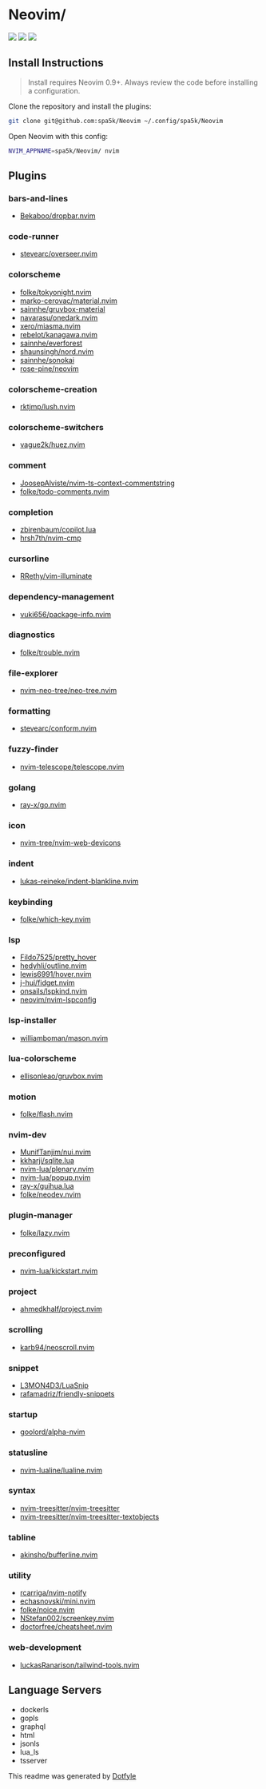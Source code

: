 # Neovim/

<a href="https://dotfyle.com/spa5k/neovim"><img src="https://dotfyle.com/spa5k/neovim/badges/plugins?style=flat" /></a>
<a href="https://dotfyle.com/spa5k/neovim"><img src="https://dotfyle.com/spa5k/neovim/badges/leaderkey?style=flat" /></a>
<a href="https://dotfyle.com/spa5k/neovim"><img src="https://dotfyle.com/spa5k/neovim/badges/plugin-manager?style=flat" /></a>


## Install Instructions

 > Install requires Neovim 0.9+. Always review the code before installing a configuration.

Clone the repository and install the plugins:

```sh
git clone git@github.com:spa5k/Neovim ~/.config/spa5k/Neovim
```

Open Neovim with this config:

```sh
NVIM_APPNAME=spa5k/Neovim/ nvim
```

## Plugins

### bars-and-lines

+ [Bekaboo/dropbar.nvim](https://dotfyle.com/plugins/Bekaboo/dropbar.nvim)
### code-runner

+ [stevearc/overseer.nvim](https://dotfyle.com/plugins/stevearc/overseer.nvim)
### colorscheme

+ [folke/tokyonight.nvim](https://dotfyle.com/plugins/folke/tokyonight.nvim)
+ [marko-cerovac/material.nvim](https://dotfyle.com/plugins/marko-cerovac/material.nvim)
+ [sainnhe/gruvbox-material](https://dotfyle.com/plugins/sainnhe/gruvbox-material)
+ [navarasu/onedark.nvim](https://dotfyle.com/plugins/navarasu/onedark.nvim)
+ [xero/miasma.nvim](https://dotfyle.com/plugins/xero/miasma.nvim)
+ [rebelot/kanagawa.nvim](https://dotfyle.com/plugins/rebelot/kanagawa.nvim)
+ [sainnhe/everforest](https://dotfyle.com/plugins/sainnhe/everforest)
+ [shaunsingh/nord.nvim](https://dotfyle.com/plugins/shaunsingh/nord.nvim)
+ [sainnhe/sonokai](https://dotfyle.com/plugins/sainnhe/sonokai)
+ [rose-pine/neovim](https://dotfyle.com/plugins/rose-pine/neovim)
### colorscheme-creation

+ [rktjmp/lush.nvim](https://dotfyle.com/plugins/rktjmp/lush.nvim)
### colorscheme-switchers

+ [vague2k/huez.nvim](https://dotfyle.com/plugins/vague2k/huez.nvim)
### comment

+ [JoosepAlviste/nvim-ts-context-commentstring](https://dotfyle.com/plugins/JoosepAlviste/nvim-ts-context-commentstring)
+ [folke/todo-comments.nvim](https://dotfyle.com/plugins/folke/todo-comments.nvim)
### completion

+ [zbirenbaum/copilot.lua](https://dotfyle.com/plugins/zbirenbaum/copilot.lua)
+ [hrsh7th/nvim-cmp](https://dotfyle.com/plugins/hrsh7th/nvim-cmp)
### cursorline

+ [RRethy/vim-illuminate](https://dotfyle.com/plugins/RRethy/vim-illuminate)
### dependency-management

+ [vuki656/package-info.nvim](https://dotfyle.com/plugins/vuki656/package-info.nvim)
### diagnostics

+ [folke/trouble.nvim](https://dotfyle.com/plugins/folke/trouble.nvim)
### file-explorer

+ [nvim-neo-tree/neo-tree.nvim](https://dotfyle.com/plugins/nvim-neo-tree/neo-tree.nvim)
### formatting

+ [stevearc/conform.nvim](https://dotfyle.com/plugins/stevearc/conform.nvim)
### fuzzy-finder

+ [nvim-telescope/telescope.nvim](https://dotfyle.com/plugins/nvim-telescope/telescope.nvim)
### golang

+ [ray-x/go.nvim](https://dotfyle.com/plugins/ray-x/go.nvim)
### icon

+ [nvim-tree/nvim-web-devicons](https://dotfyle.com/plugins/nvim-tree/nvim-web-devicons)
### indent

+ [lukas-reineke/indent-blankline.nvim](https://dotfyle.com/plugins/lukas-reineke/indent-blankline.nvim)
### keybinding

+ [folke/which-key.nvim](https://dotfyle.com/plugins/folke/which-key.nvim)
### lsp

+ [Fildo7525/pretty_hover](https://dotfyle.com/plugins/Fildo7525/pretty_hover)
+ [hedyhli/outline.nvim](https://dotfyle.com/plugins/hedyhli/outline.nvim)
+ [lewis6991/hover.nvim](https://dotfyle.com/plugins/lewis6991/hover.nvim)
+ [j-hui/fidget.nvim](https://dotfyle.com/plugins/j-hui/fidget.nvim)
+ [onsails/lspkind.nvim](https://dotfyle.com/plugins/onsails/lspkind.nvim)
+ [neovim/nvim-lspconfig](https://dotfyle.com/plugins/neovim/nvim-lspconfig)
### lsp-installer

+ [williamboman/mason.nvim](https://dotfyle.com/plugins/williamboman/mason.nvim)
### lua-colorscheme

+ [ellisonleao/gruvbox.nvim](https://dotfyle.com/plugins/ellisonleao/gruvbox.nvim)
### motion

+ [folke/flash.nvim](https://dotfyle.com/plugins/folke/flash.nvim)
### nvim-dev

+ [MunifTanjim/nui.nvim](https://dotfyle.com/plugins/MunifTanjim/nui.nvim)
+ [kkharji/sqlite.lua](https://dotfyle.com/plugins/kkharji/sqlite.lua)
+ [nvim-lua/plenary.nvim](https://dotfyle.com/plugins/nvim-lua/plenary.nvim)
+ [nvim-lua/popup.nvim](https://dotfyle.com/plugins/nvim-lua/popup.nvim)
+ [ray-x/guihua.lua](https://dotfyle.com/plugins/ray-x/guihua.lua)
+ [folke/neodev.nvim](https://dotfyle.com/plugins/folke/neodev.nvim)
### plugin-manager

+ [folke/lazy.nvim](https://dotfyle.com/plugins/folke/lazy.nvim)
### preconfigured

+ [nvim-lua/kickstart.nvim](https://dotfyle.com/plugins/nvim-lua/kickstart.nvim)
### project

+ [ahmedkhalf/project.nvim](https://dotfyle.com/plugins/ahmedkhalf/project.nvim)
### scrolling

+ [karb94/neoscroll.nvim](https://dotfyle.com/plugins/karb94/neoscroll.nvim)
### snippet

+ [L3MON4D3/LuaSnip](https://dotfyle.com/plugins/L3MON4D3/LuaSnip)
+ [rafamadriz/friendly-snippets](https://dotfyle.com/plugins/rafamadriz/friendly-snippets)
### startup

+ [goolord/alpha-nvim](https://dotfyle.com/plugins/goolord/alpha-nvim)
### statusline

+ [nvim-lualine/lualine.nvim](https://dotfyle.com/plugins/nvim-lualine/lualine.nvim)
### syntax

+ [nvim-treesitter/nvim-treesitter](https://dotfyle.com/plugins/nvim-treesitter/nvim-treesitter)
+ [nvim-treesitter/nvim-treesitter-textobjects](https://dotfyle.com/plugins/nvim-treesitter/nvim-treesitter-textobjects)
### tabline

+ [akinsho/bufferline.nvim](https://dotfyle.com/plugins/akinsho/bufferline.nvim)
### utility

+ [rcarriga/nvim-notify](https://dotfyle.com/plugins/rcarriga/nvim-notify)
+ [echasnovski/mini.nvim](https://dotfyle.com/plugins/echasnovski/mini.nvim)
+ [folke/noice.nvim](https://dotfyle.com/plugins/folke/noice.nvim)
+ [NStefan002/screenkey.nvim](https://dotfyle.com/plugins/NStefan002/screenkey.nvim)
+ [doctorfree/cheatsheet.nvim](https://dotfyle.com/plugins/doctorfree/cheatsheet.nvim)
### web-development

+ [luckasRanarison/tailwind-tools.nvim](https://dotfyle.com/plugins/luckasRanarison/tailwind-tools.nvim)
## Language Servers

+ dockerls
+ gopls
+ graphql
+ html
+ jsonls
+ lua_ls
+ tsserver


 This readme was generated by [Dotfyle](https://dotfyle.com)
